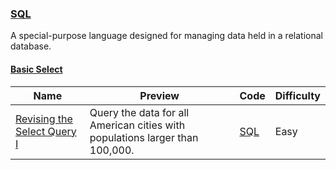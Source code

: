 
### [SQL](https://www.hackerrank.com/domains/sql)
A special-purpose language designed for managing data held in a relational database.


#### [Basic Select](https://www.hackerrank.com/domains/sql/select)

Name | Preview | Code | Difficulty
---- | ------- | ---- | ----------
[Revising the Select Query I](https://www.hackerrank.com/challenges/revising-the-select-query)|Query the data for all American cities with populations larger than 100,000.|[SQL](revising-the-select-query.sql)|Easy

